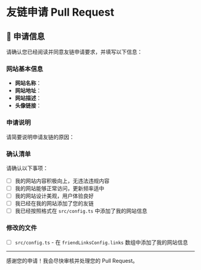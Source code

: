 # 友链申请 Pull Request

## 📝 申请信息

请确认您已经阅读并同意友链申请要求，并填写以下信息：

### 网站基本信息
- **网站名称**：
- **网站地址**：
- **网站描述**：
- **头像链接**：

### 申请说明
请简要说明申请友链的原因：


### 确认清单
请确认以下事项：
- [ ] 我的网站内容积极向上，无违法违规内容
- [ ] 我的网站能够正常访问，更新频率适中
- [ ] 我的网站设计美观，用户体验良好
- [ ] 我已经在我的网站添加了您的友链
- [ ] 我已经按照格式在 `src/config.ts` 中添加了我的网站信息

### 修改的文件
- [ ] `src/config.ts` - 在 `friendLinksConfig.links` 数组中添加了我的网站信息

---

感谢您的申请！我会尽快审核并处理您的 Pull Request。